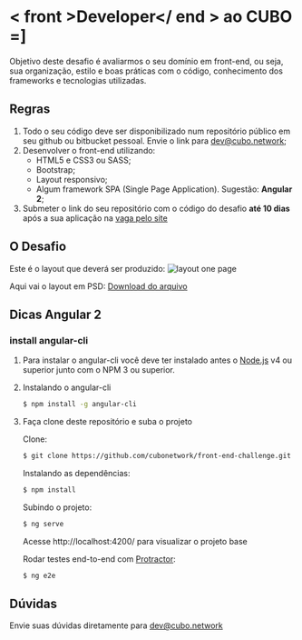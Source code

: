 # < front >Developer</ end > ao CUBO =]

Objetivo deste desafio é avaliarmos o seu domínio em front-end, ou seja, sua organização, estilo e boas práticas com o código, conhecimento dos frameworks e tecnologias utilizadas.

## Regras

1. Todo o seu código deve ser disponibilizado num repositório público em seu github ou bitbucket pessoal. Envie o link para dev@cubo.network;  
2. Desenvolver o front-end utilizando: 
    - HTML5 e CSS3 ou SASS;
    - Bootstrap;
    - Layout responsivo;
    - Algum framework SPA (Single Page Application). Sugestão: **Angular 2**;
3. Submeter o link do seu repositório com o código do desafio **até 10 dias** após a sua aplicação na [vaga pelo site](https://cubo.network/jobs/96b32cb4-20aa-4f44-b34c-dc4cfa05adb4)

## O Desafio

Este é o layout que deverá ser produzido:
![layout one page](https://github.com/cubonetwork/front-end-challenge/blob/master/layout-onepage.png)

Aqui vai o layout em PSD:
[Download do arquivo](layout-onepage.psd)



## Dicas Angular 2

### install angular-cli
1. Para instalar o angular-cli você deve ter instalado antes o [Node.js](https://nodejs.org/) v4 ou superior junto com o NPM 3 ou superior.

2. Instalando o angular-cli 
    ```sh
    $ npm install -g angular-cli
    ```

3. Faça clone deste repositório e suba o projeto

    Clone: 
    ```sh
    $ git clone https://github.com/cubonetwork/front-end-challenge.git
    ```
    Instalando as dependências:
    ```sh
    $ npm install
    ```
    Subindo o projeto:
    ```sh
    $ ng serve
    ```
    Acesse http://localhost:4200/ para visualizar o projeto base

    Rodar testes end-to-end com [Protractor](http://www.protractortest.org/):
    ```sh
    $ ng e2e
    ```

## Dúvidas
Envie suas dúvidas diretamente para dev@cubo.network
